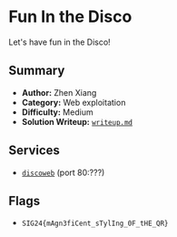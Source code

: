 # Fun In the Disco

Let's have fun in the Disco!

## Summary
- **Author:** Zhen Xiang
- **Category:** Web exploitation
- **Difficulty:** Medium
- **Solution Writeup:** [`writeup.md`](./soln/writeup.md)

## Services
- [`discoweb`](./service/disco-web) (port 80:???)

## Flags
- `SIG24{mAgn3fiCent_sTylIng_0F_tHE_QR}`
